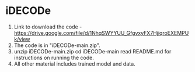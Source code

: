 # iDECODe
1) Link to download the code - https://drive.google.com/file/d/1NhqSWYYUU_GfgvxyFX7HjiqroEXEMPUk/view
2) The code is in "iDECODe-main.zip".
3) unzip iDECODe-main.zip
   cd iDECODe-main
   read README.md for instructions on running the code.
4) All other material includes trained model and data.
